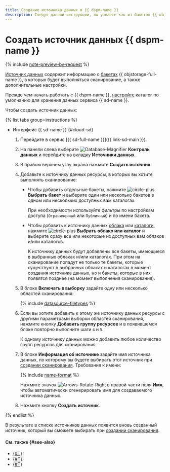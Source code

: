 ```yaml
---
title: Создание источника данных в {{ dspm-name }}
description: Следуя данной инструкции, вы узнаете как из бакетов {{ objstorage-full-name }} создавать источники данных в модуле {{ dspm-name }} сервиса {{ sd-full-name }}.
---
```


# Создать источник данных {{ dspm-name }}

{% include [note-preview-by-request](../../../_includes/note-preview-by-request.md) %}

[Источник данных](../../concepts/dspm.md#data-source) содержит информацию о [бакетах](../../../storage/concepts/bucket.md) {{ objstorage-full-name }}, в которых будет выполняться сканирование, а также дополнительные настройки.

Прежде чем начать работать с {{ dspm-name }}, [настройте](../../quickstart-overview.md#configure-sd) каталог по умолчанию для хранения данных сервиса {{ sd-name }}.

Чтобы создать источник данных:

{% list tabs group=instructions %}

- Интерфейс {{ sd-name }} {#cloud-sd}

  1. Перейдите в сервис [{{ sd-full-name }}]({{ link-sd-main }}).
  1. На панели слева выберите ![Database-Magnifier](../../../_assets/console-icons/database-magnifier.svg) **Контроль данных** и перейдите на вкладку **Источники данных**.
  1. В правом верхнем углу экрана нажмите **Создать источник**.
  1. Добавьте к источнику данных ресурсы, в которых вы хотите выполнять сканирование:

      * Чтобы добавить отдельные бакеты, нажмите ![circle-plus](../../../_assets/console-icons/circle-plus.svg) **Выбрать бакет** и выберите один или несколько бакетов в одном или нескольких доступных вам каталогах.

          При необходимости используйте фильтры по настройкам доступа (`Ограниченный` или `Публичный`) и по имени бакета.
      * Чтобы добавить к источнику данных [облака](../../../resource-manager/concepts/resources-hierarchy.md#cloud) или [каталоги](../../../resource-manager/concepts/resources-hierarchy.md#folder), нажмите ![circle-plus](../../../_assets/console-icons/circle-plus.svg) **Выбрать облако или каталог** и выберите сразу все или некоторые из доступных вам облаков и/или каталогов.
      
          К источнику данных будут добавлены все бакеты, имеющиеся в выбранных облаках и/или каталогах. При этом на сканирование попадут не только те бакеты, которые существуют в выбранных облаках и каталогах в момент создания источника данных, но и бакеты, которые в них появятся позднее (на момент выполнения сканирования). 
  1. В блоке **Включать в выборку** задайте одну или несколько областей сканирования:

      {% include [datasource-filetypes](../../../_includes/security-deck/datasource-filetypes.md) %}

  1. Если вы хотите добавить к этому же источнику данных ресурсы с другими параметрами выборки областей сканирования, нажмите кнопку **Добавить группу ресурсов** и в появившемся блоке повторно выполните шаги `4` и `5`.

      К одному источнику данных можно добавить любое количество групп ресурсов для сканирования.
  1. В блоке **Информация об источнике** задайте имя источника данных, по которому вы будете выбирать этот источник при [создании сканирования](./create-scan.md). Требования к имени:
      
      {% include [name-format](../../../_includes/name-format.md) %}

      Нажмите значок ![Arrows-Rotate-Right](../../../_assets/console-icons/arrows-rotate-right.svg) в правой части поля **Имя**, чтобы автоматически сгенерировать имя для создаваемого источника данных.
  1. Нажмите кнопку **Создать источник**.

{% endlist %}

В результате в списке источников данных появится вновь созданный источник, который вы сможете выбирать при [создании сканирования](./create-scan.md).

#### См. также {#see-also}

* [{#T}](./create-scan.md)
* [{#T}](../../concepts/dspm.md)
* [{#T}](../../security/index.md)